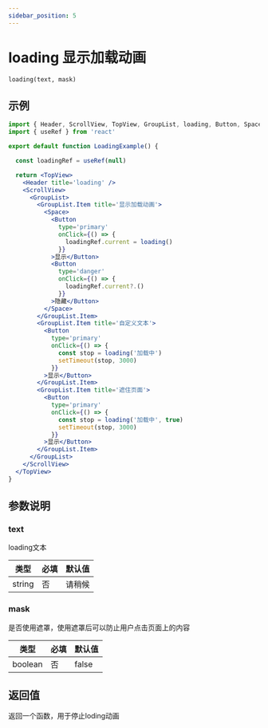 ```yaml
---
sidebar_position: 5
---
```


# loading 显示加载动画

`loading(text, mask)`

## 示例

```jsx
import { Header, ScrollView, TopView, GroupList, loading, Button, Space } from '@/duxuiExample'
import { useRef } from 'react'

export default function LoadingExample() {

  const loadingRef = useRef(null)

  return <TopView>
    <Header title='loading' />
    <ScrollView>
      <GroupList>
        <GroupList.Item title='显示加载动画'>
          <Space>
            <Button
              type='primary'
              onClick={() => {
                loadingRef.current = loading()
              }}
            >显示</Button>
            <Button
              type='danger'
              onClick={() => {
                loadingRef.current?.()
              }}
            >隐藏</Button>
          </Space>
        </GroupList.Item>
        <GroupList.Item title='自定义文本'>
          <Button
            type='primary'
            onClick={() => {
              const stop = loading('加载中')
              setTimeout(stop, 3000)
            }}
          >显示</Button>
        </GroupList.Item>
        <GroupList.Item title='遮住页面'>
          <Button
            type='primary'
            onClick={() => {
              const stop = loading('加载中', true)
              setTimeout(stop, 3000)
            }}
          >显示</Button>
        </GroupList.Item>
      </GroupList>
    </ScrollView>
  </TopView>
}
```

## 参数说明

### text

loading文本

| 类型 | 必填 | 默认值 |
| ---- | -------- | ------- |
| string | 否 | 请稍候 |

### mask

是否使用遮罩，使用遮罩后可以防止用户点击页面上的内容

| 类型 | 必填 | 默认值 |
| ---- | -------- | ------- |
| boolean | 否 | false |

## 返回值

返回一个函数，用于停止loding动画

